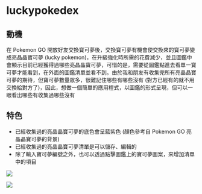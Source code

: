 # luckypokedex

## 動機

在 Pokemon GO 開放好友交換寶可夢後，交換寶可夢有機會使交換來的寶可夢變成亮晶晶寶可夢 (lucky pokemon)，在升級強化時所需的花費減少，並且圖鑑中會顯示目前已經獲得過哪些亮晶晶寶可夢，可惜的是，需要從圖鑑點進去看單一寶可夢才能看到，在外面的圖鑑清單並看不到。由於我和朋友有收集完所有亮晶晶寶可夢的期待，但寶可夢數量眾多，很難記住哪些有哪些沒有 (對方已經有的就不用交換給對方了)，因此，想做一個簡單的應用程式，以圖鑑的形式呈現，但可以一眼看出哪些有收集過哪些沒有

## 特色
- 已經收集過的亮晶晶寶可夢的底色會呈藍紫色 (顏色參考自 Pokemon GO 亮晶晶寶可夢的背景)
- 已經收集過的亮晶晶寶可夢清單是可以儲存、編輯的
- 除了輸入寶可夢編號之外，也可以透過點擊圖鑑上的寶可夢圖案，來增加清單中的項目

![](./luckypokedex/tree/main/images/pokedex.png)

![](./luckypokedex/tree/main/images/pokedex_2.png)
